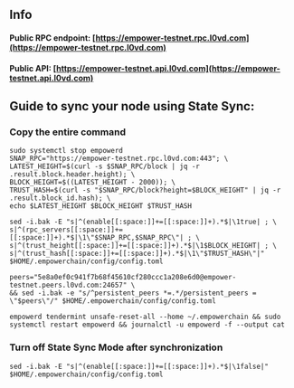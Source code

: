 ## Info
#### Public RPC endpoint: [https://empower-testnet.rpc.l0vd.com](https://empower-testnet.rpc.l0vd.com)
#### Public API: [https://empower-testnet.api.l0vd.com](https://empower-testnet.api.l0vd.com)

## Guide to sync your node using State Sync:

### Copy the entire command
```
sudo systemctl stop empowerd
SNAP_RPC="https://empower-testnet.rpc.l0vd.com:443"; \
LATEST_HEIGHT=$(curl -s $SNAP_RPC/block | jq -r .result.block.header.height); \
BLOCK_HEIGHT=$((LATEST_HEIGHT - 2000)); \
TRUST_HASH=$(curl -s "$SNAP_RPC/block?height=$BLOCK_HEIGHT" | jq -r .result.block_id.hash); \
echo $LATEST_HEIGHT $BLOCK_HEIGHT $TRUST_HASH

sed -i.bak -E "s|^(enable[[:space:]]+=[[:space:]]+).*$|\1true| ; \
s|^(rpc_servers[[:space:]]+=[[:space:]]+).*$|\1\"$SNAP_RPC,$SNAP_RPC\"| ; \
s|^(trust_height[[:space:]]+=[[:space:]]+).*$|\1$BLOCK_HEIGHT| ; \
s|^(trust_hash[[:space:]]+=[[:space:]]+).*$|\1\"$TRUST_HASH\"|" $HOME/.empowerchain/config/config.toml

peers="5e8a0ef0c941f7b68f45610cf280ccc1a208e6d0@empower-testnet.peers.l0vd.com:24657" \
&& sed -i.bak -e "s/^persistent_peers *=.*/persistent_peers = \"$peers\"/" $HOME/.empowerchain/config/config.toml 

empowerd tendermint unsafe-reset-all --home ~/.empowerchain && sudo systemctl restart empowerd && journalctl -u empowerd -f --output cat
```

### Turn off State Sync Mode after synchronization
```
sed -i.bak -E "s|^(enable[[:space:]]+=[[:space:]]+).*$|\1false|" $HOME/.empowerchain/config/config.toml
```